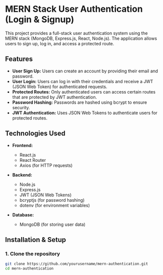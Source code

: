 # MERN Stack User Authentication (Login & Signup)

This project provides a full-stack user authentication system using the MERN stack (MongoDB, Express.js, React, Node.js). The application allows users to sign up, log in, and access a protected route.

## Features

- **User Sign Up:** Users can create an account by providing their email and password.
- **User Login:** Users can log in with their credentials and receive a JWT (JSON Web Token) for authenticated requests.
- **Protected Routes:** Only authenticated users can access certain routes that are protected by JWT authentication.
- **Password Hashing:** Passwords are hashed using bcrypt to ensure security.
- **JWT Authentication:** Uses JSON Web Tokens to authenticate users for protected routes.

## Technologies Used

- **Frontend:**
  - React.js
  - React Router
  - Axios (for HTTP requests)

- **Backend:**
  - Node.js
  - Express.js
  - JWT (JSON Web Tokens)
  - bcryptjs (for password hashing)
  - dotenv (for environment variables)

- **Database:**
  - MongoDB (for storing user data)

## Installation & Setup

### 1. Clone the repository
```bash
git clone https://github.com/yourusername/mern-authentication.git
cd mern-authentication


